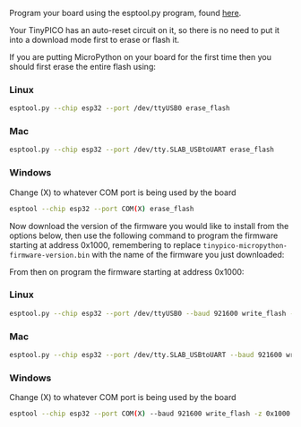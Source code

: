 Program your board using the esptool.py program, found [here](https://github.com/espressif/esptool).

Your TinyPICO has an auto-reset circuit on it, so there is no need to put it into a
download mode first to erase or flash it.

If you are putting MicroPython on your board for the first time then you should
first erase the entire flash using:

### Linux
```bash
esptool.py --chip esp32 --port /dev/ttyUSB0 erase_flash
```

### Mac
```bash
esptool.py --chip esp32 --port /dev/tty.SLAB_USBtoUART erase_flash
```

### Windows
Change (X) to whatever COM port is being used by the board
```bash
esptool --chip esp32 --port COM(X) erase_flash
```

Now download the version of the firmware you would like to install from the options below,
then use the following command to program the firmware starting at address 0x1000,
remembering to replace `tinypico-micropython-firmware-version.bin` with the name of the
firmware you just downloaded:

From then on program the firmware starting at address 0x1000:

### Linux
```bash
esptool.py --chip esp32 --port /dev/ttyUSB0 --baud 921600 write_flash -z 0x1000 tinypico-micropython-firmware-version.bin
```

### Mac
```bash
esptool.py --chip esp32 --port /dev/tty.SLAB_USBtoUART --baud 921600 write_flash -z 0x1000 tinypico-micropython-firmware-version.bin
```

### Windows
Change (X) to whatever COM port is being used by the board
```bash
esptool --chip esp32 --port COM(X) --baud 921600 write_flash -z 0x1000 tinypico-micropython-firmware-version.bin
```
